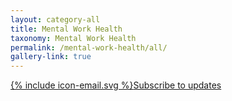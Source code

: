 ```yaml
---
layout: category-all
title: Mental Work Health
taxonomy: Mental Work Health
permalink: /mental-work-health/all/
gallery-link: true
---
```


<a href="https://bennorris.org/subscribe/mwh/" class="btn"><span class="icon">{% include icon-email.svg %}</span>Subscribe to updates</a>
